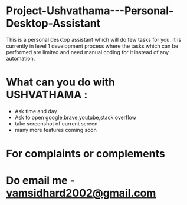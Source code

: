 # Project-Ushvathama---Personal-Desktop-Assistant
This is a personal desktop assistant which will do few tasks for you. It is currently in level 1 development process where the tasks which can be performed are limited and need manual coding for it instead of any automation.

# What can you do with USHVATHAMA : 

* Ask time and day
* Ask to open google,brave,youtube,stack overflow
* take screenshot of current screen
* many more features coming soon

# For complaints or complements 
# Do email me - vamsidhard2002@gmail.com
